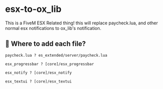 # esx-to-ox_lib

This is a FiveM ESX Related thing! this will replace paycheck.lua, and other normal esx notifications to ox_lib's notification.

## 💫 Where to add each file?

```paycheck.lua ? es_extended/server/paycheck.lua```

```esx_progressbar ? [core]/esx_progressbar```

```esx_notify ? [core]/esx_notify```

```esx_textui ? [core]/esx_textui ```
